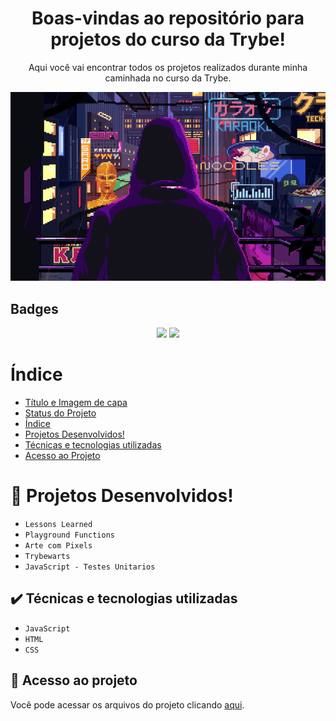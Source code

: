 <div align="center">
<h1>Boas-vindas ao repositório para projetos do curso da Trybe!</h1>
<p>Aqui você vai encontrar todos os projetos realizados durante minha caminhada no curso da Trybe.</p>  
</div>  
<p align="center">
<img src="https://github.com/MarcosRanauro/Projetos-curso-Trybe/blob/main/03%20-%20Arte%20com%20Pixels/Images/image5.gif"/>
</p>
<h2>Badges</h2>
<p align="center">
<img src="http://img.shields.io/static/v1?label=STATUS&message=EM%20DESENVOLVIMENTO&color=GREEN&style=for-the-badge"/>
<img src="https://img.shields.io/aur/last-modified/git-hub?label=%C3%9Altima%20Modifica%C3%A7%C3%A3o&style=for-the-badge"/>
</p>

# Índice 
* [Título e Imagem de capa](https://github.com/MarcosRanauro/Projetos-curso-Trybe/edit/main/README.md#boas-vindas-ao-reposit%C3%B3rio-para-projetos-do-curso-da-trybe)
* [Status do Projeto](https://github.com/MarcosRanauro/Projetos-curso-Trybe/edit/main/README.md#badges)
* [Índice](#índice)
* [Projetos Desenvolvidos!](https://github.com/MarcosRanauro/Projetos-curso-Trybe/edit/main/README.md#hammer-projetos-desenvolvidos)
* [Técnicas e tecnologias utilizadas](https://github.com/MarcosRanauro/Projetos-curso-Trybe/edit/main/README.md#%EF%B8%8F-t%C3%A9cnicas-e-tecnologias-utilizadas)
* [Acesso ao Projeto](https://github.com/MarcosRanauro/Projetos-curso-Trybe/edit/main/README.md#-acesso-ao-projeto)

# :hammer: Projetos Desenvolvidos!
- ``Lessons Learned``
- ``Playground Functions``
- ``Arte com Pixels``
- ``Trybewarts``
- ``JavaScript - Testes Unitarios``

## ✔️ Técnicas e tecnologias utilizadas

- ``JavaScript``
- ``HTML``
- ``CSS``

## 📁 Acesso ao projeto
Você pode acessar os arquivos do projeto clicando [aqui](https://github.com/MarcosRanauro/Projetos-curso-Trybe.git).
